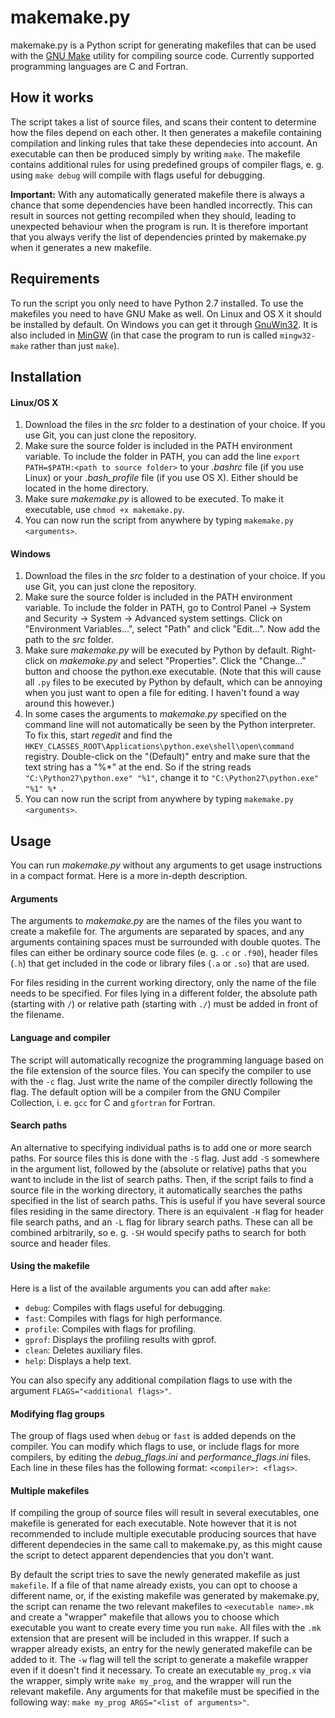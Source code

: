 # makemake.py
makemake.py is a Python script for generating makefiles that can be used with the [GNU Make](https://www.gnu.org/software/make/) utility for compiling source code. Currently supported programming languages are C and Fortran.
## How it works
The script takes a list of source files, and scans their content to determine how the files depend on each other. It then generates a makefile containing compilation and linking rules that take these dependecies into account. An executable can then be produced simply by writing `make`. The makefile contains additional rules for using predefined groups of compiler flags, e. g. using `make debug` will compile with flags useful for debugging.

**Important:** With any automatically generated makefile there is always a chance that some dependencies have been handled incorrectly. This can result in sources not getting recompiled when they should, leading to unexpected behaviour when the program is run. It is therefore important that you always verify the list of dependencies printed by makemake.py when it generates a new makefile.

## Requirements
To run the script you only need to have Python 2.7 installed. To use the makefiles you need to have GNU Make as well. On Linux and OS X it should be installed by default. On Windows you can get it through [GnuWin32](http://gnuwin32.sourceforge.net/packages/make.htm). It is also included in [MinGW](http://www.mingw.org/) (in that case the program to run is called `mingw32-make` rather than just `make`).

## Installation
#### Linux/OS X
1. Download the files in the *src* folder to a destination of your choice. If you use Git, you can just clone the repository.
2. Make sure the source folder is included in the PATH environment variable. To include the folder in PATH, you can add the line `export PATH=$PATH:<path to source folder>` to your *.bashrc* file (if you use Linux) or your *.bash_profile* file (if you use OS X). Either should be located in the home directory.
3. Make sure *makemake.py* is allowed to be executed. To make it executable, use `chmod +x makemake.py`.
4. You can now run the script from anywhere by typing `makemake.py <arguments>`.

#### Windows
1. Download the files in the *src* folder to a destination of your choice. If you use Git, you can just clone the repository.
2. Make sure the source folder is included in the PATH environment variable. To include the folder in PATH, go to Control Panel -> System and Security -> System -> Advanced system settings. Click on "Environment Variables...", select "Path" and click "Edit...". Now add the path to the *src* folder.
3. Make sure *makemake.py* will be executed by Python by default. Right-click on *makemake.py* and select "Properties". Click the "Change..." button and choose the python.exe executable. (Note that this will cause all `.py` files to be executed by Python by default, which can be annoying when you just want to open a file for editing. I haven't found a way around this however.)
4. In some cases the arguments to *makemake.py* specified on the command line will not automatically be seen by the Python interpreter. To fix this, start *regedit* and find the `HKEY_CLASSES_ROOT\Applications\python.exe\shell\open\command` registry. Double-click on the "(Default)" entry and make sure that the text string has a "%*" at the end. So if the string reads `"C:\Python27\python.exe" "%1"`, change it to `"C:\Python27\python.exe" "%1" %* `.
5. You can now run the script from anywhere by typing `makemake.py <arguments>`.

## Usage
You can run *makemake.py* without any arguments to get usage instructions in a compact format. Here is a more in-depth description.
#### Arguments
The arguments to *makemake.py* are the names of the files you want to create a makefile for. The arguments are separated by spaces, and any arguments containing spaces must be surrounded with double quotes. The files can either be ordinary source code files (e. g. `.c` or `.f90`), header files (`.h`) that get included in the code or library files (`.a` or `.so`) that are used.

For files residing in the current working directory, only the name of the file needs to be specified. For files lying in a different folder, the absolute path (starting with `/`) or relative path (starting with `./`) must be added in front of the filename.

#### Language and compiler
The script will automatically recognize the programming language based on the file extension of the source files. You can specify the compiler to use with the `-c` flag. Just write the name of the compiler directly following the flag. The default option will be a compiler from the GNU Compiler Collection, i. e. `gcc` for C and `gfortran` for Fortran.

#### Search paths
An alternative to specifying individual paths is to add one or more search paths. For source files this is done with the `-S` flag. Just add `-S` somewhere in the argument list, followed by the (absolute or relative) paths that you want to include in the list of search paths. Then, if the script fails to find a source file in the working directory, it automatically searches the paths specified in the list of search paths. This is useful if you have several source files residing in the same directory. There is an equivalent `-H` flag for header file search paths, and an `-L` flag for library search paths. These can all be combined arbitrarily, so e. g. `-SH` would specify paths to search for both source and header files.

#### Using the makefile
Here is a list of the available arguments you can add after `make`:
- `debug`:   Compiles with flags useful for debugging.
- `fast`:    Compiles with flags for high performance.
- `profile`: Compiles with flags for profiling.
- `gprof`:   Displays the profiling results with gprof.
- `clean`:   Deletes auxiliary files.
- `help`:    Displays a help text.

You can also specify any additional compilation flags to use with the argument `FLAGS="<additional flags>"`.

#### Modifying flag groups
The group of flags used when `debug` or `fast` is added depends on the compiler. You can modify which flags to use, or include flags for more compilers, by editing the *debug_flags.ini* and *performance_flags.ini* files. Each line in these files has the following format: `<compiler>: <flags>`.

#### Multiple makefiles
If compiling the group of source files will result in several executables, one makefile is generated for each executable. Note however that it is not recommended to include multiple executable producing sources that have different dependecies in the same call to makemake.py, as this might cause the script to detect apparent dependencies that you don't want.

By default the script tries to save the newly generated makefile as just `makefile`. If a file of that name already exists, you can opt to choose a different name, or, if the existing makefile was generated by makemake.py, the script can rename the two relevant makefiles to `<executable name>.mk` and create a "wrapper" makefile that allows you to choose which executable you want to create every time you run `make`. All files with the `.mk` extension that are present will be included in this wrapper. If such a wrapper already exists, an entry for the newly generated makefile can be added to it. The `-w` flag will tell the script to generate a makefile wrapper even if it doesn't find it necessary. To create an executable `my_prog.x` via the wrapper, simply write `make my_prog`, and the wrapper will run the relevant makefile. Any arguments for that makefile must be specified in the following way: `make my_prog ARGS="<list of arguments>"`.
